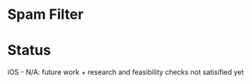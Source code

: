 # Spam Filter  

# Status  
iOS - N/A: future work + research and feasibility checks not satisified yet  